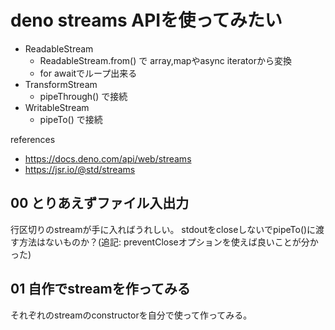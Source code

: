 # deno streams APIを使ってみたい

- ReadableStream
  - ReadableStream.from() で array,mapやasync iteratorから変換
  - for awaitでループ出来る
- TransformStream
  - pipeThrough() で接続
- WritableStream
  - pipeTo() で接続

references

- https://docs.deno.com/api/web/streams
- https://jsr.io/@std/streams


## 00 とりあえずファイル入出力

行区切りのstreamが手に入ればうれしい。
stdoutをcloseしないでpipeTo()に渡す方法はないものか？(追記: preventCloseオプションを使えば良いことが分かった)


## 01 自作でstreamを作ってみる

それぞれのstreamのconstructorを自分で使って作ってみる。
